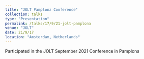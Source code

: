 ```yaml
---
title: "JOLT Pamplona Conference"
collection: talks
type: "Presentation"
permalink: /talks/17/9/21-jolt-pamplona
venue: "JOLT"
date: 21/9/17
location: "Amsterdam, Netherlands"
---
```


Participated in the JOLT September 2021 Conference in Pamplona
